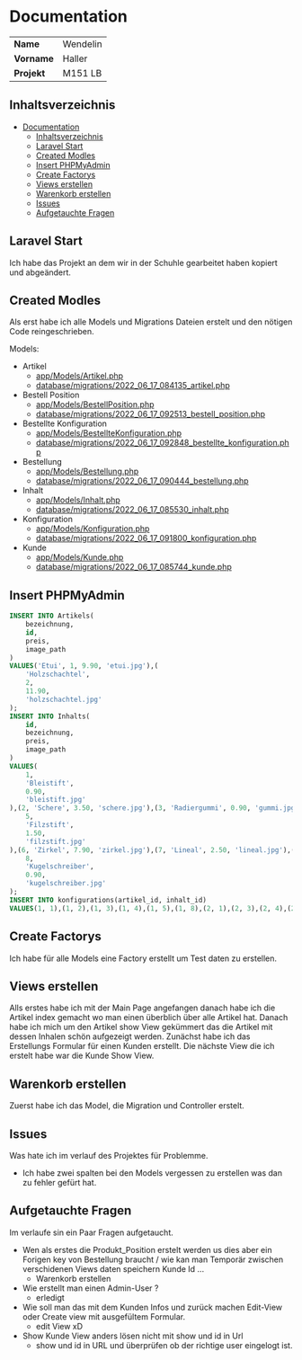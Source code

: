# Documentation

|             |          |
| ----------- | -------- |
| **Name**    | Wendelin |
| **Vorname** | Haller   |
| **Projekt** | M151 LB  |

## Inhaltsverzeichnis
- [Documentation](#documentation)
  - [Inhaltsverzeichnis](#inhaltsverzeichnis)
  - [Laravel Start](#laravel-start)
  - [Created Modles](#created-modles)
  - [Insert PHPMyAdmin](#insert-phpmyadmin)
  - [Create Factorys](#create-factorys)
  - [Views erstellen](#views-erstellen)
  - [Warenkorb erstellen](#warenkorb-erstellen)
  - [Issues](#issues)
  - [Aufgetauchte Fragen](#aufgetauchte-fragen)


## Laravel Start
Ich habe das Projekt an dem wir in der Schuhle gearbeitet haben kopiert und abgeändert.


## Created Modles
Als erst habe ich alle Models und Migrations Dateien erstelt und den nötigen Code reingeschrieben.

Models:
- Artikel
  - [app/Models/Artikel.php](app/Models/Artikel.php)
  - [database/migrations/2022_06_17_084135_artikel.php](database/migrations/2022_06_17_084135_artikel.php)
- Bestell Position
  - [app/Models/BestellPosition.php](app/Models/BestellPosition.php)
  - [database/migrations/2022_06_17_092513_bestell_position.php](database/migrations/2022_06_17_092513_bestell_position.php)
- Bestellte Konfiguration
  - [app/Models/BestellteKonfiguration.php](app/Models/BestellteKonfiguration.php)
  - [database/migrations/2022_06_17_092848_bestellte_konfiguration.php](database/migrations/2022_06_17_092848_bestellte_konfiguration.php)
- Bestellung
  - [app/Models/Bestellung.php](app/Models/Bestellung.php)
  - [database/migrations/2022_06_17_090444_bestellung.php](database/migrations/2022_06_17_090444_bestellung.php)
- Inhalt
  - [app/Models/Inhalt.php](app/Models/Inhalt.php)
  - [database/migrations/2022_06_17_085530_inhalt.php](database/migrations/2022_06_17_085530_inhalt.php)
- Konfiguration
  - [app/Models/Konfiguration.php](app/Models/Konfiguration.php)
  - [database/migrations/2022_06_17_091800_konfiguration.php](database/migrations/2022_06_17_091800_konfiguration.php)
- Kunde
  - [app/Models/Kunde.php](app/Models/Kunde.php)
  - [database/migrations/2022_06_17_085744_kunde.php](database/migrations/2022_06_17_085744_kunde.php)


## Insert PHPMyAdmin
```sql
INSERT INTO Artikels(
    bezeichnung,
    id,
    preis,
    image_path
)
VALUES('Etui', 1, 9.90, 'etui.jpg'),(
    'Holzschachtel',
    2,
    11.90,
    'holzschachtel.jpg'
);
INSERT INTO Inhalts(
    id,
    bezeichnung,
    preis,
    image_path
)
VALUES(
    1,
    'Bleistift',
    0.90,
    'bleistift.jpg'
),(2, 'Schere', 3.50, 'schere.jpg'),(3, 'Radiergummi', 0.90, 'gummi.jpg'),(4, 'Spitzer', 5.00, 'spitzer.jpg'),(
    5,
    'Filzstift',
    1.50,
    'filzstift.jpg'
),(6, 'Zirkel', 7.90, 'zirkel.jpg'),(7, 'Lineal', 2.50, 'lineal.jpg'),(
    8,
    'Kugelschreiber',
    0.90,
    'kugelschreiber.jpg'
);
INSERT INTO konfigurations(artikel_id, inhalt_id)
VALUES(1, 1),(1, 2),(1, 3),(1, 4),(1, 5),(1, 8),(2, 1),(2, 3),(2, 4),(2, 5),(2, 6),(2, 7),(2, 8);
```

## Create Factorys
Ich habe für alle Models eine Factory erstellt um Test daten zu erstellen.


## Views erstellen
Alls erstes habe ich mit der Main Page angefangen danach habe ich die Artikel index gemacht wo man einen überblich über alle Artikel hat.
Danach habe ich mich um den Artikel show View gekümmert das die Artikel mit dessen Inhalen schön aufgezeigt werden.
Zunächst habe ich das Erstellungs Formular für einen Kunden erstellt. Die nächste View die ich erstelt habe war die Kunde Show View.


## Warenkorb erstellen
Zuerst habe ich das Model, die Migration und Controller erstelt.

## Issues
Was hate ich im verlauf des Projektes für Problemme.
- Ich habe zwei spalten bei den Models vergessen zu erstellen was dan zu fehler gefürt hat.

## Aufgetauchte Fragen
Im verlaufe sin ein Paar Fragen aufgetaucht.
- Wen als erstes die Produkt_Position erstelt werden us dies aber ein Forigen key von Bestellung braucht / wie kan man Temporär zwischen verschidenen Views daten speichern Kunde Id ...
  - Warenkorb erstellen
- Wie erstellt man einen Admin-User ?
  - erledigt
- Wie soll man das mit dem Kunden Infos und zurück machen Edit-View oder Create view mit ausgefültem Formular.
  - edit View xD
- Show Kunde View anders lösen nicht mit show und id in Url
  - show und id in URL und überprüfen ob der richtige user eingelogt ist.